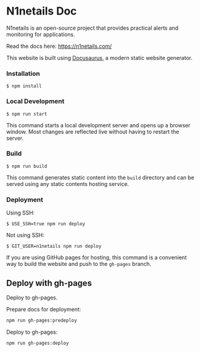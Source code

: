 # N1netails Doc
N1netails is an open-source project that provides practical alerts and monitoring for applications.

Read the docs here:
https://n1netails.com/

This website is built using [Docusaurus](https://docusaurus.io/), a modern static website generator.

### Installation

```
$ npm install
```

### Local Development

```
$ npm run start
```

This command starts a local development server and opens up a browser window. Most changes are reflected live without having to restart the server.

### Build

```
$ npm run build
```

This command generates static content into the `build` directory and can be served using any static contents hosting service.

### Deployment

Using SSH:

```
$ USE_SSH=true npm run deploy
```

Not using SSH:

```
$ GIT_USER=n1netails npm run deploy
```

If you are using GitHub pages for hosting, this command is a convenient way to build the website and push to the `gh-pages` branch.

## Deploy with gh-pages

Deploy to gh-pages.

Prepare docs for deployment:
```bash
npm run gh-pages:predeploy
```

Deploy to gh-pages:
```bash
npm run gh-pages:deploy
```

